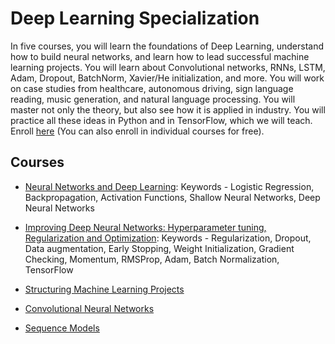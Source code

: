 # Deep Learning Specialization

In five courses, you will learn the foundations of Deep Learning, understand how to build neural networks, 
and learn how to lead successful machine learning projects. You will learn about Convolutional networks, RNNs, 
LSTM, Adam, Dropout, BatchNorm, Xavier/He initialization, and more. You will work on case studies from healthcare, 
autonomous driving, sign language reading, music generation, and natural language processing. You will master not 
only the theory, but also see how it is applied in industry. You will practice all these ideas in Python and in TensorFlow, 
which we will teach. Enroll [here](1) (You can also enroll in individual courses for free).

## Courses
- [Neural Networks and Deep Learning](2): Keywords - Logistic Regression, Backpropagation,
Activation Functions, Shallow Neural Networks, Deep Neural Networks

- [Improving Deep Neural Networks: Hyperparameter tuning, Regularization and Optimization](3): Keywords - 
Regularization, Dropout, Data augmentation, Early Stopping, Weight Initialization, Gradient Checking, Momentum, RMSProp, Adam,
Batch Normalization, TensorFlow

- [Structuring Machine Learning Projects](4)
- [Convolutional Neural Networks](5)
- [Sequence Models](6)

[1]: https://www.coursera.org/specializations/deep-learning
[2]: https://www.coursera.org/learn/neural-networks-deep-learning
[3]: https://www.coursera.org/learn/deep-neural-network
[4]: https://www.coursera.org/learn/machine-learning-projects
[5]: https://www.coursera.org/learn/convolutional-neural-networks
[6]: https://www.coursera.org/learn/nlp-sequence-models
